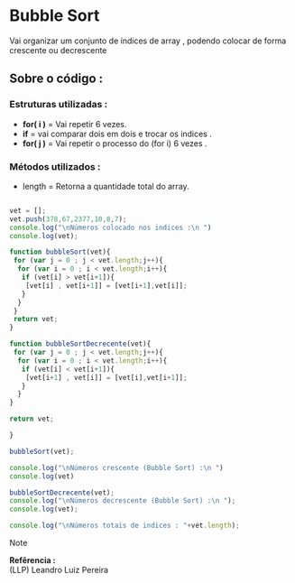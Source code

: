 # Bubble Sort

Vai organizar um conjunto de índices de array , podendo colocar de forma crescente ou decrescente 

## Sobre o código :

### Estruturas utilizadas : 

* **for( i )** = Vai repetir 6 vezes.
* **if** = vai comparar dois em dois e trocar os indices .
* **for( j )** = Vai repetir o processo do (for i) 6 vezes .

### Métodos utilizados :

* length = Retorna a quantidade total do array.

```javascript

vet = [];
vet.push(378,67,2377,10,8,7);
console.log("\nNúmeros colocado nos indices :\n ")
console.log(vet);

function bubbleSort(vet){
 for (var j = 0 ; j < vet.length;j++){
  for (var i = 0 ; i < vet.length;i++){
   if (vet[i] > vet[i+1]){
    [vet[i] , vet[i+1]] = [vet[i+1],vet[i]];
   }
  }
 }
 return vet;
}

function bubbleSortDecrecente(vet){
 for (var j = 0 ; j < vet.length;j++){
  for (var i = 0 ; i < vet.length;i++){
   if (vet[i] < vet[i+1]){
    [vet[i+1] , vet[i]] = [vet[i],vet[i+1]];
   }
  }
}

return vet;

}

bubbleSort(vet);

console.log("\nNúmeros crescente (Bubble Sort) :\n ")
console.log(vet)

bubbleSortDecrecente(vet);
console.log("\nNúmeros decrescente (Bubble Sort) :\n ");
console.log(vet);

console.log("\nNúmeros totais de indices : "+vet.length);

```

> [!note]
> **Refêrencia :** <br>
> (LLP) Leandro Luiz Pereira
